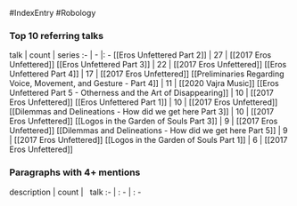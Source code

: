 #IndexEntry #Robology

### Top 10 referring talks
talk | count | series
:- | - |: -
[[Eros Unfettered Part 2]] | 27 | [[2017 Eros Unfettered]]
[[Eros Unfettered Part 3]] | 22 | [[2017 Eros Unfettered]]
[[Eros Unfettered Part 4]] | 17 | [[2017 Eros Unfettered]]
[[Preliminaries Regarding Voice, Movement, and Gesture - Part 4]] | 11 | [[2020 Vajra Music]]
[[Eros Unfettered Part 5 - Otherness and the Art of Disappearing]] | 10 | [[2017 Eros Unfettered]]
[[Eros Unfettered Part 1]] | 10 | [[2017 Eros Unfettered]]
[[Dilemmas and Delineations - How did we get here Part 3]] | 10 | [[2017 Eros Unfettered]]
[[Logos in the Garden of Souls Part 3]] | 9 | [[2017 Eros Unfettered]]
[[Dilemmas and Delineations - How did we get here Part 5]] | 9 | [[2017 Eros Unfettered]]
[[Logos in the Garden of Souls Part 1]] | 6 | [[2017 Eros Unfettered]]

### Paragraphs with 4+ mentions
description | count | &nbsp;&nbsp;talk
:- | : - | : -

